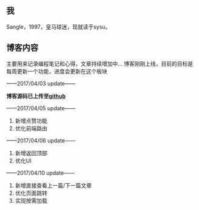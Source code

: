 ## 我

Sangle，1997，皇马球迷，现就读于sysu。

## 博客内容

主要用来记录编程笔记和心得，文章持续增加中...
博客刚刚上线，目前的目标是每周更新一个功能，进度会更新在这个板块

——2017/04/03 update——

**博客源码已上传至[github](https://github.com/sangle7/blog)**

——2017/04/05 update——

1. 新增点赞功能
2. 优化前端路由

——2017/04/06 update——

1. 新增返回顶部
2. 优化UI


——2017/04/10 update——

1. 新增直接查看上一篇/下一篇文章
2. 优化页面跳转
3. 实现按需加载

